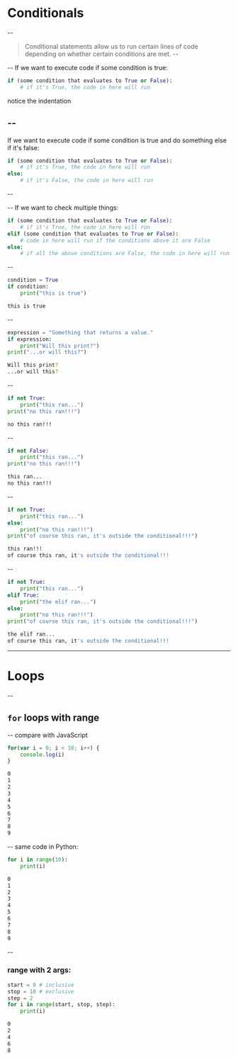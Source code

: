 # Conditionals
--
>Conditional statements allow us to run certain lines of code depending on whether certain conditions are met. 
--

--
If we want to execute code if some condition is true:
```py
if (some condition that evaluates to True or False):
    # if it's True, the code in here will run
```
notice the indentation
<!-- .element: class="fragment" -->
--
--
If we want to execute code if some condition is true and do something else if it's false:
```py
if (some condition that evaluates to True or False):
    # if it's True, the code in here will run
else:
    # if it's False, the code in here will run
```
--

--
If we want to check multiple things:
```py
if (some condition that evaluates to True or False):
    # if it's True, the code in here will run
elif (some condition that evaluates to True or False):
    # code in here will run if the conditions above it are False
else:
    # if all the above conditions are False, the code in here will run
```
--
```py
condition = True
if condition:
    print("this is true")
```

```bash
this is true
```
<!-- .element: class="fragment" -->
--
```py
expression = "Something that returns a value."
if expression:
    print("Will this print?")
print("...or will this?")
```

```bash
Will this print?
...or will this?
```
<!-- .element: class="fragment" -->
--
```py
if not True:
    print("this ran...")
print("no this ran!!!")
```

```bash
no this ran!!!
```
<!-- .element: class="fragment" -->
--
```py
if not False:
    print("this ran...")
print("no this ran!!!")
```
```bash
this ran...
no this ran!!!
```
<!-- .element: class="fragment" -->
--
```py
if not True:
    print("this ran...")
else:
    print("no this ran!!!")
print("of course this ran, it's outside the conditional!!!")
```
```bash
this ran!!!
of course this ran, it's outside the conditional!!!
```
<!-- .element: class="fragment" -->
--
```py
if not True:
    print("this ran...")
elif True:
    print("the elif ran...")
else:
    print("no this ran!!!")
print("of course this ran, it's outside the conditional!!!")
```
```bash
the elif ran...
of course this ran, it's outside the conditional!!!
```
<!-- .element: class="fragment" -->
---
# Loops
--
## `for` loops with range
--
compare with JavaScript
```javascript
for(var i = 0; i < 10; i++) {
    console.log(i)
}
```
```bash
0
1
2
3
4
5
6
7
8
9
```
<!-- .element: class="fragment" -->
--
same code in Python:
```py
for i in range(10):
    print(i)
```
```bash
0
1
2
3
4
5
6
7
8
9
```
<!-- .element: class="fragment" -->
--
### range with 2 args:
```py
start = 0 # inclusive
stop = 10 # exclusive
step = 2
for i in range(start, stop, step):
    print(i)
```
```bash
0
2
4
6
8
```
<!-- .element: class="fragment" -->


